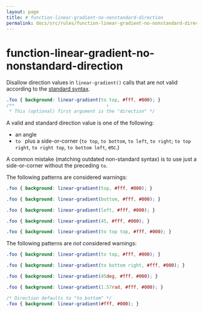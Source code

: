 ```yaml
---
layout: page
title: # function-linear-gradient-no-nonstandard-direction
permalink: docs/src/rules/function-linear-gradient-no-nonstandard-direction/README/
---
```


# function-linear-gradient-no-nonstandard-direction

Disallow direction values in `linear-gradient()` calls that are not valid according to the
[standard syntax](https://developer.mozilla.org/en-US/docs/Web/CSS/linear-gradient#Syntax).

```css
.foo { background: linear-gradient(to top, #fff, #000); }
/**                                  ↑
 * This (optional) first argument is the "direction" */
```

A valid and standard direction value is one of the following:
- an angle
- `to ` plus a side-or-corner (`to top`, `to bottom`, `to left`, `to right`; `to top right`, `to right top`, `to bottom left`, etc.)

A common mistake (matching outdated non-standard syntax) is to use just a side-or-corner without the preceding `to`.

The following patterns are considered warnings:

```css
.foo { background: linear-gradient(top, #fff, #000); }
```

```css
.foo { background: linear-gradient(bottom, #fff, #000); }
```

```css
.foo { background: linear-gradient(left, #fff, #000); }
```

```css
.foo { background: linear-gradient(45, #fff, #000); }
```

```css
.foo { background: linear-gradient(to top top, #fff, #000); }
```

The following patterns are *not* considered warnings:

```css
.foo { background: linear-gradient(to top, #fff, #000); }
```

```css
.foo { background: linear-gradient(to bottom right, #fff, #000); }
```

```css
.foo { background: linear-gradient(45deg, #fff, #000); }
```

```css
.foo { background: linear-gradient(1.57rad, #fff, #000); }
```

```css
/* Direction defaults to "to bottom" */
.foo { background: linear-gradient(#fff, #000); }
```
